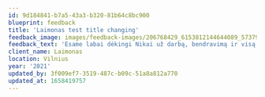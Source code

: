 ```yaml
---
id: 9d184841-b7a5-43a3-b320-81b64c8bc900
blueprint: feedback
title: 'Laimonas test title changing'
feedback_image: images/feedback-images/206768429_6153812144644089_5737948141188134161_n.jpg
feedback_text: 'Esame labai dėkingi Nikai už darbą, bendravimą ir visą pagalbą, kurią gavome įsirenginėjant pirmus namus. Tikrai mielai rekomenduojame visiems savo draugams ☺️'
client_name: Laimonas
location: Vilnius
year: '2021'
updated_by: 3f009ef7-3519-487c-b09c-51a8a812a770
updated_at: 1658419757
---
```

